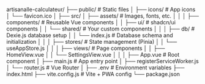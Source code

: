 artisanalle-calculateur/
├── public/                  # Static files
│   ├── icons/               # App icons
│   └── favicon.ico
│
├── src/
│   ├── assets/              # Images, fonts, etc.
│   │
│   ├── components/          # Reusable Vue components
│   │   ├── ui/              # shadcn/ui components
│   │   └── shared/          # Your custom components
│   │
│   ├── db/                  # Dexie.js database setup
│   │   └── index.js         # Database schema and initialization
│   │
│   ├── stores/              # State management (Pinia)
│   │   └── useAppStore.js
│   │
│   ├── views/               # Page components
│   │   ├── HomeView.vue
│   │   └── SettingsView.vue
│   │
│   ├── App.vue              # Root component
│   ├── main.js              # App entry point
│   ├── registerServiceWorker.js
│   └── router.js            # Vue Router
│
├── .env                     # Environment variables
├── index.html
├── vite.config.js           # Vite + PWA config
└── package.json
